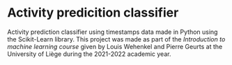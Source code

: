 # Activity predicition classifier
Activity prediction classifier using timestamps data made in Python using the Scikit-Learn library. This project was made as part of the *Introduction to machine learning course* given by Louis Wehenkel and Pierre Geurts at the University of Liège during the 2021-2022 academic year.
